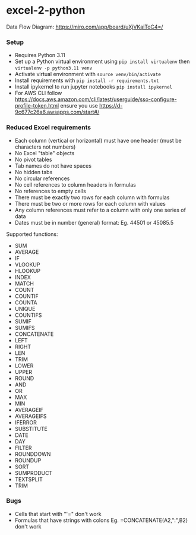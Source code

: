 # excel-2-python

Data Flow Diagram: https://miro.com/app/board/uXjVKaiToC4=/

### Setup

- Requires Python 3.11
- Set up a Python virtual environment using `pip install virtualenv` then `virtualenv -p python3.11 venv`
- Activate virtual environment with `source venv/bin/activate`
- Install requirements with `pip install -r requirements.txt`
- Install ipykernel to run jupyter notebooks `pip install ipykernel`
- For AWS CLI follow https://docs.aws.amazon.com/cli/latest/userguide/sso-configure-profile-token.html ensure you use https://d-9c677c26a6.awsapps.com/start#/

### Reduced Excel requirements

- Each column (vertical or horizontal) must have one header (must be characters not numbers)
- No Excel "table" objects
- No pivot tables
- Tab names do not have spaces
- No hidden tabs
- No circular references
- No cell references to column headers in formulas
- No references to empty cells
- There must be exactly two rows for each column with formulas
- There must be two or more rows for each column with values
- Any column references must refer to a column with only one series of data
- Dates must be in number (general) format: Eg. 44501 or 45085.5

Supported functions:

- SUM
- AVERAGE
- IF
- VLOOKUP
- HLOOKUP
- INDEX
- MATCH
- COUNT
- COUNTIF
- COUNTA
- UNIQUE
- COUNTIFS
- SUMIF
- SUMIFS
- CONCATENATE
- LEFT
- RIGHT
- LEN
- TRIM
- LOWER
- UPPER
- ROUND
- AND
- OR
- MAX
- MIN
- AVERAGEIF
- AVERAGEIFS
- IFERROR
- SUBSTITUTE
- DATE
- DAY
- FILTER
- ROUNDDOWN
- ROUNDUP
- SORT
- SUMPRODUCT
- TEXTSPLIT
- TRIM

### Bugs

- Cells that start with "'=" don't work
- Formulas that have strings with colons Eg. =CONCATENATE(A2,":",B2) don't work
